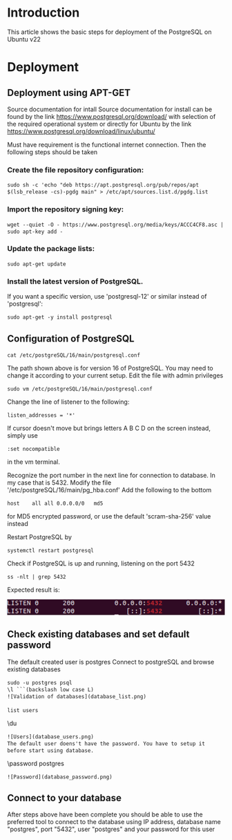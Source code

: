 # Introduction

This article shows the basic steps for deployment of the PostgreSQL on Ubuntu v22

# Deployment

## Deployment using APT-GET

Source documentation for intall
Source documentation for install can be found by the link
https://www.postgresql.org/download/ with selection of the required operational system or directly for Ubuntu by the link https://www.postgresql.org/download/linux/ubuntu/

Must have requirement is the functional internet connection.
Then the following steps should be taken

### Create the file repository configuration:

```
sudo sh -c 'echo "deb https://apt.postgresql.org/pub/repos/apt $(lsb_release -cs)-pgdg main" > /etc/apt/sources.list.d/pgdg.list
```

### Import the repository signing key:

```
wget --quiet -O - https://www.postgresql.org/media/keys/ACCC4CF8.asc | sudo apt-key add -
```

### Update the package lists:

```
sudo apt-get update
```

### Install the latest version of PostgreSQL.

If you want a specific version, use 'postgresql-12' or similar instead of 'postgresql':

```
sudo apt-get -y install postgresql
```

## Configuration of PostgreSQL

```
cat /etc/postgreSQL/16/main/postgresql.conf
```

The path shown above is for version 16 of PostgreSQL. You may need to change it according to your current setup.
Edit the file with admin privileges

```
sudo vm /etc/postgreSQL/16/main/postgresql.conf
```

Change the line of listener to the following:

```
listen_addresses = '*'
```

If cursor doesn't move but brings letters A B C D on the screen instead, simply use

```
:set nocompatible
```

in the vm terminal.

Recognize the port number in the next line for connection to database. In my case that is 5432.
Modify the file '/etc/postgreSQL/16/main/pg_hba.conf'
Add the following to the bottom

```
host    all all 0.0.0.0/0   md5
```

for MD5 encrypted password, or use the default 'scram-sha-256' value instead

Restart PostgreSQL by

```
systemctl restart postgresql
```

Check if PostgreSQL is up and running, listening on the port 5432

```
ss -nlt | grep 5432
```

Expected result is:

![Port](image_port.png)

## Check existing databases and set default password

The default created user is postgres
Connect to postgreSQL and browse existing databases

````
sudo -u postgres psql
\l ```(backslash low case L)
![Validation of databases](database_list.png)

list users
````

\du

```
![Users](database_users.png)
The default user doens't have the password. You have to setup it before start using database.
```

\password postgres

```
![Password](database_password.png)
```

## Connect to your database

After steps above have been complete you should be able to use the preferred tool to connect to the database using IP address, database name "postgres", port "5432", user "postgres" and your password for this user
